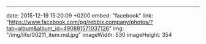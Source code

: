 ---
date: 2015-12-19 15:20:09 +0200
embed: "facebook"
link: "https://www.facebook.com/pg/rebbix.company/photos/?tab=album&album_id=490881571037126"
img: "/img/life/00211_item.md.jpg"
imageWidth: 530
imageHeight: 354
